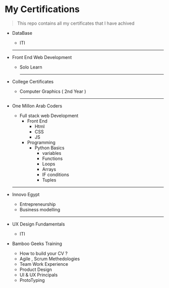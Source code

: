 # My Certifications
> This repo contains all my certificates that I have achived
> 
- DataBase
  - ITI 
  <hr>
- Front End Web Development
  - Solo Learn
    <hr>

- College Certificates
  - Computer Graphics ( 2nd Year )
    <hr>

- One Millon Arab Coders 
  - Full stack web Development
    - Front End
      - Html 
      - CSS
      -  JS
    - Programming
      - Python Basics
        - variables
        - Functions
        - Loops
        - Arrays
        - IF conditions
        - Tuples
  <hr>

- Innovo Egypt
  - Entrepreneurship
  - Business modelling
    <hr>

  
- UX Design Fundamentals
  - ITI

- Bamboo Geeks Training
    - How to build your CV ?
    - Agile , Scrum Methedologies
    - Team Work Experience 
    - Product Design 
    - UI & UX Principals
    - ProtoTyping

